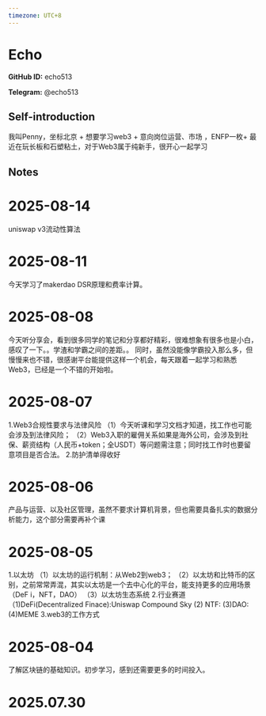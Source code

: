 ```yaml
---
timezone: UTC+8
---
```


# Echo

**GitHub ID:** echo513

**Telegram:** @echo513

## Self-introduction

我叫Penny，坐标北京 + 想要学习web3 + 意向岗位运营、市场 ，ENFP一枚+ 最近在玩长板和石塑粘土，对于Web3属于纯新手，很开心一起学习

## Notes

<!-- Content_START -->
# 2025-08-14

uniswap v3流动性算法

# 2025-08-11

今天学习了makerdao DSR原理和费率计算。

# 2025-08-08

今天听分享会，看到很多同学的笔记和分享都好精彩，很难想象有很多也是小白，感叹了一下。。学渣和学霸之间的差距。。  同时，虽然没能像学霸投入那么多，但慢慢来也不错，很感谢平台能提供这样一个机会，每天跟着一起学习和熟悉Web3，已经是一个不错的开始啦。

# 2025-08-07

1.Web3合规性要求与法律风险
   （1）今天听课和学习文档才知道，找工作也可能会涉及到法律风险；
   （2）Web3入职的雇佣关系如果是海外公司，会涉及到社保、薪资结构（人民币+token；全USDT）等问题需注意；同时找工作时也要留意项目是否合法。
2.防护清单得收好

# 2025-08-06

产品与运营、以及社区管理，虽然不要求计算机背景，但也需要具备扎实的数据分析能力，这个部分需要再补个课

# 2025-08-05

1.以太坊
（1）以太坊的运行机制：从Web2到web3；
（2）以太坊和比特币的区别，之前常常弄混，其实以太坊是一个去中心化的平台，能支持更多的应用场景（DeF i，NFT，DAO）
（3）以太坊生态系统
2.行业赛道
  （1)DeFi(Decentralized Finace):Uniswap  Compound Sky
    (2) NTF:
    (3)DAO:
    (4)MEME
3.web3的工作方式

# 2025-08-04

了解区块链的基础知识。初步学习，感到还需要更多的时间投入。


# 2025.07.30


<!-- Content_END -->
